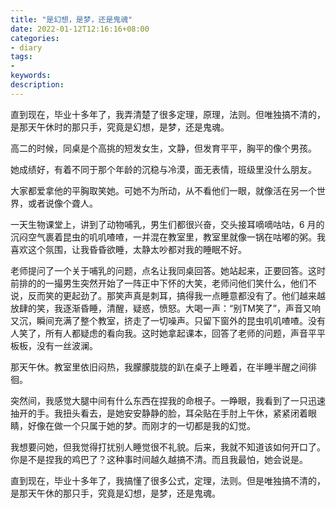 ```yaml
---
title: "是幻想，是梦，还是鬼魂"
date: 2022-01-12T12:16:16+08:00
categories:
- diary
tags:
- 
keywords:
description: 
---
```


直到现在，毕业十多年了，我弄清楚了很多定理，原理，法则。但唯独搞不清的，是那天午休时的那只手，究竟是幻想，是梦，还是鬼魂。

高二的时候，同桌是个高挑的短发女生，文静，但发育平平，胸平的像个男孩。

她成绩好，有着不同于那个年龄的沉稳与冷漠，面无表情，班级里没什么朋友。

大家都爱拿他的平胸取笑她。可她不为所动，从不看他们一眼，就像活在另一个世界，或者说像个聋人。

一天生物课堂上，讲到了动物哺乳，男生们都很兴奋，交头接耳嘀嘀咕咕，6 月的沉闷空气裹着昆虫的叽叽喳喳，一并混在教室里，教室里就像一锅在咕嘟的粥。我喜欢这个氛围，让我昏昏欲睡，太静太吵都对我的睡眠不好。

老师提问了一个关于哺乳的问题，点名让我同桌回答。她站起来，正要回答。这时前排的的一撮男生突然开始了一阵正中下怀的大笑，老师问他们笑什么，他们不说，反而笑的更起劲了。那笑声真是刺耳，搞得我一点睡意都没有了。他们越来越放肆的笑，我逐渐昏睡，清醒，疑惑，愤怒。大喝一声：“别TM笑了”，声音又响又沉，瞬间充满了整个教室，挤走了一切噪声。只留下窗外的昆虫叽叽喳喳。没有人笑了，所有人都疑虑的看向我。这时她拿起课本，回答了老师的问题，声音平平板板，没有一丝波澜。

那天午休。教室里依旧闷热，我朦朦胧胧的趴在桌子上睡着，在半睡半醒之间徘徊。

突然间，我感觉大腿中间有什么东西在捏我的命根子。一睁眼，我看到了一只迅速抽开的手。我扭头看去，是她安安静静的脸，耳朵贴在手肘上午休，紧紧闭着眼睛，好像在做一个只属于她的梦。而刚才的一切都是我的幻觉。

我想要问她，但我觉得打扰别人睡觉很不礼貌。后来，我就不知道该如何开口了。你是不是捏我的鸡巴了？这种事时间越久越搞不清。而且我最怕，她会说是。

直到现在，毕业十多年了，我搞懂了很多公式，定理，法则。但是唯独搞不清的，是那天午休的那只手，究竟是幻想，是梦，还是鬼魂。